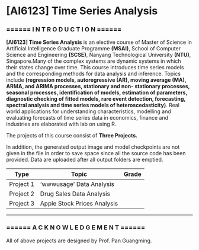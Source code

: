 # [AI6123] Time Series Analysis

### **====== I N T R O D U C T I O N ======**
**[AI6123] Time Series Analysis** is an elective course of Master of Science in Artificial Intelligence Graduate Programme **(MSAI)**, School of Computer Science and Engineering **(SCSE)**, Nanyang Technological University **(NTU)**, Singapore.Many of the complex systems are dynamic systems in which their states change over time. This course introduces time series models and the corresponding methods for data analysis and inference. Topics include **(regression models, autoregressive (AR), moving average (MA), ARMA, and ARIMA processes, stationary and non- stationary processes, seasonal processes, identification of models, estimation of parameters, diagnostic checking of fitted models, rare event detection, forecasting, spectral analysis and time series models of heteroscedasticity)**. Real world applications for understanding characteristics, modelling and evaluating forecasts of time series data in economics, finance and industries are elaborated with lab on using R.

The projects of this course consist of **Three Projects.**

In addition, the generated output image and model checkpoints are not given in the file in order to save space since all the source code has been provided. Data are uploaded after all output folders are emptied.

Type | Topic | Grade
------------ | ------------- | ---
Project 1 | ‘wwwusage’ Data Analysis |
Project 2 | Drug Sales Data Analysis | 
Project 3 | Apple Stock Prices Analysis | 
---
### **====== A C K N O W L E D G E M E N T ======**

All of above projects are designed by Prof. Pan Guangming.
